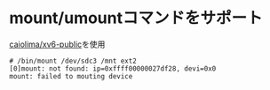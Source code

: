 # mount/umountコマンドをサポート

[caiolima/xv6-public](https://github.com/caiolima/xv6-public)を使用

```
# /bin/mount /dev/sdc3 /mnt ext2
[0]mount: not found: ip=0xffff00000027df28, devi=0x0
mount: failed to mouting device
```
